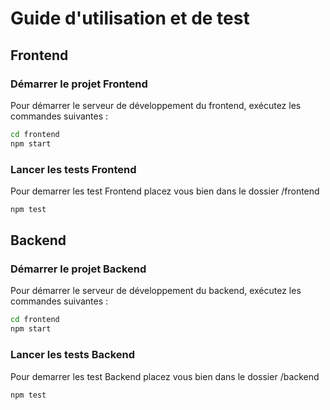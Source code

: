 # Guide d'utilisation et de test

## Frontend

### Démarrer le projet Frontend

Pour démarrer le serveur de développement du frontend, exécutez les commandes suivantes :

```bash
cd frontend
npm start
```

### Lancer les tests Frontend

Pour demarrer les test Frontend placez vous bien dans le dossier /frontend

```bash
npm test
```

## Backend

### Démarrer le projet Backend

Pour démarrer le serveur de développement du backend, exécutez les commandes suivantes :

```bash
cd frontend
npm start
```

### Lancer les tests Backend

Pour demarrer les test Backend placez vous bien dans le dossier /backend

```bash
npm test
```